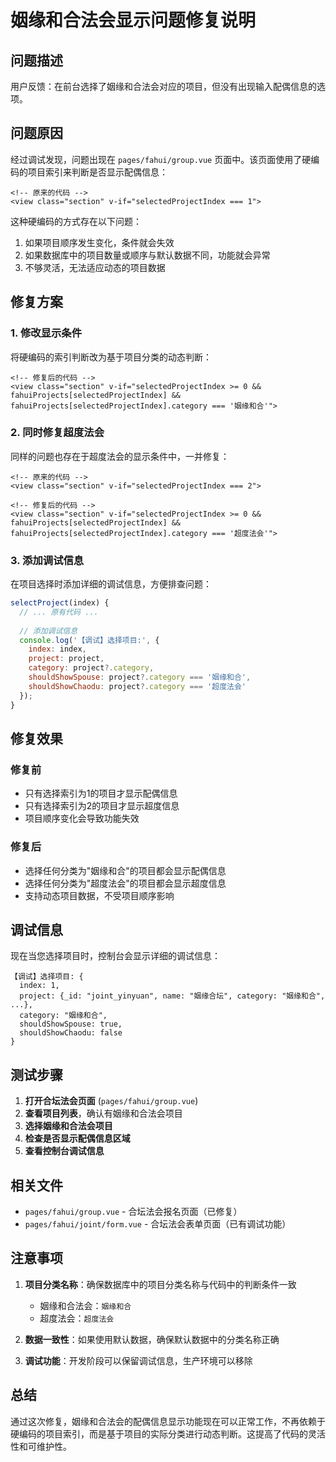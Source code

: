 # 姻缘和合法会显示问题修复说明

## 问题描述

用户反馈：在前台选择了姻缘和合法会对应的项目，但没有出现输入配偶信息的选项。

## 问题原因

经过调试发现，问题出现在 `pages/fahui/group.vue` 页面中。该页面使用了硬编码的项目索引来判断是否显示配偶信息：

```vue
<!-- 原来的代码 -->
<view class="section" v-if="selectedProjectIndex === 1">
```

这种硬编码的方式存在以下问题：
1. 如果项目顺序发生变化，条件就会失效
2. 如果数据库中的项目数量或顺序与默认数据不同，功能就会异常
3. 不够灵活，无法适应动态的项目数据

## 修复方案

### 1. 修改显示条件

将硬编码的索引判断改为基于项目分类的动态判断：

```vue
<!-- 修复后的代码 -->
<view class="section" v-if="selectedProjectIndex >= 0 && fahuiProjects[selectedProjectIndex] && fahuiProjects[selectedProjectIndex].category === '姻缘和合'">
```

### 2. 同时修复超度法会

同样的问题也存在于超度法会的显示条件中，一并修复：

```vue
<!-- 原来的代码 -->
<view class="section" v-if="selectedProjectIndex === 2">

<!-- 修复后的代码 -->
<view class="section" v-if="selectedProjectIndex >= 0 && fahuiProjects[selectedProjectIndex] && fahuiProjects[selectedProjectIndex].category === '超度法会'">
```

### 3. 添加调试信息

在项目选择时添加详细的调试信息，方便排查问题：

```javascript
selectProject(index) {
  // ... 原有代码 ...
  
  // 添加调试信息
  console.log('【调试】选择项目:', {
    index: index,
    project: project,
    category: project?.category,
    shouldShowSpouse: project?.category === '姻缘和合',
    shouldShowChaodu: project?.category === '超度法会'
  });
}
```

## 修复效果

### 修复前
- 只有选择索引为1的项目才显示配偶信息
- 只有选择索引为2的项目才显示超度信息
- 项目顺序变化会导致功能失效

### 修复后
- 选择任何分类为"姻缘和合"的项目都会显示配偶信息
- 选择任何分类为"超度法会"的项目都会显示超度信息
- 支持动态项目数据，不受项目顺序影响

## 调试信息

现在当您选择项目时，控制台会显示详细的调试信息：

```
【调试】选择项目: {
  index: 1,
  project: {_id: "joint_yinyuan", name: "姻缘合坛", category: "姻缘和合", ...},
  category: "姻缘和合",
  shouldShowSpouse: true,
  shouldShowChaodu: false
}
```

## 测试步骤

1. **打开合坛法会页面** (`pages/fahui/group.vue`)
2. **查看项目列表**，确认有姻缘和合法会项目
3. **选择姻缘和合法会项目**
4. **检查是否显示配偶信息区域**
5. **查看控制台调试信息**

## 相关文件

- `pages/fahui/group.vue` - 合坛法会报名页面（已修复）
- `pages/fahui/joint/form.vue` - 合坛法会表单页面（已有调试功能）

## 注意事项

1. **项目分类名称**：确保数据库中的项目分类名称与代码中的判断条件一致
   - 姻缘和合法会：`姻缘和合`
   - 超度法会：`超度法会`

2. **数据一致性**：如果使用默认数据，确保默认数据中的分类名称正确

3. **调试功能**：开发阶段可以保留调试信息，生产环境可以移除

## 总结

通过这次修复，姻缘和合法会的配偶信息显示功能现在可以正常工作，不再依赖于硬编码的项目索引，而是基于项目的实际分类进行动态判断。这提高了代码的灵活性和可维护性。 